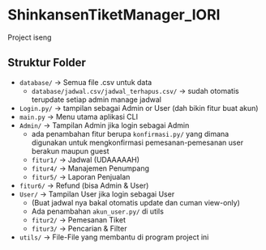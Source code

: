# ShinkansenTiketManager_IORI
Project iseng

## Struktur Folder
- `database/` → Semua file .csv untuk data
  - `database/jadwal.csv/jadwal_terhapus.csv/` → sudah otomatis terupdate setiap admin manage jadwal
- `Login.py/` → tampilan sebagai Admin or User (dah bikin fitur buat akun)
- `main.py` → Menu utama aplikasi CLI
- `Admin/` → Tampilan Admin jika login sebagai Admin
  - ada penambahan fitur berupa `konfirmasi.py/` yang dimana digunakan untuk mengkonfirmasi pemesanan-pemesanan user berakun maupun guest
  - `fitur1/` → Jadwal (UDAAAAAH)
  - `fitur4/` → Manajemen Penumpang
  - `fitur5/` → Laporan Penjualan
- `fitur6/` → Refund (bisa Admin & User)
- `User/` → Tampilan User jika login sebagai User
  - (Buat jadwal nya bakal otomatis update dan cuman view-only)
  - Ada penambahan `akun_user.py/` di utils
  - `fitur2/` → Pemesanan Tiket
  - `fitur3/` → Pencarian & Filter
- `utils/` → File-File yang membantu di program project ini
